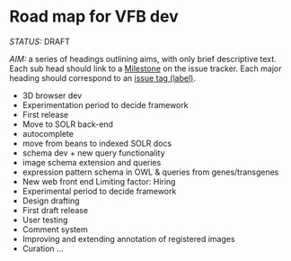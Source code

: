 # Road map for VFB dev

_STATUS:_ DRAFT

_AIM:_ a series of headings outlining aims, with only brief descriptive text.  Each sub head should link to a [Milestone](https://github.com/VirtualFlyBrain/VFB/milestones) on the issue tracker. Each major heading should correspond to an [issue tag (label)](https://github.com/VirtualFlyBrain/VFB/labels).

* 3D browser dev
 * Experimentation period to decide framework
 * First release
* Move to SOLR back-end
 * autocomplete
 * move from beans to indexed SOLR docs
* schema dev + new query functionality
 * image schema extension and queries
 * expression pattern schema in OWL & queries from genes/transgenes
* New web front end
Limiting factor: Hiring
 *  Experimental period to decide framework
 *  Design drafting
 *  First draft release
 *  User testing
 *  Comment system
* Improving and extending annotation of registered images
* Curation
...
